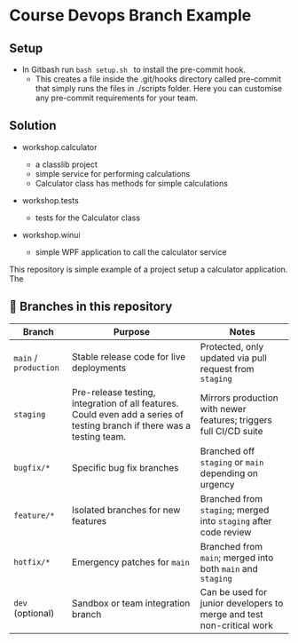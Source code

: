 # Course Devops Branch Example

## Setup

- In Gitbash run ```bash setup.sh ``` to install the pre-commit hook.  
    - This creates a file inside the .git/hooks directory called pre-commit that simply runs the files in ./scripts folder.  Here you can customise any pre-commit requirements for your team.
	

## Solution

- workshop.calculator
	- a classlib project
	- simple service for performing calculations
	- Calculator class has methods for simple calculations

- workshop.tests
	- tests for the Calculator class

- workshop.winui
	- simple WPF application to call the calculator service 

This repository is simple example of a project setup a calculator application.  The 

## 🌿 Branches in this repository

| Branch        | Purpose                                         | Notes                                                                 |
|---------------|--------------------------------------------------|-----------------------------------------------------------------------|
| `main` / `production` | Stable release code for live deployments      | Protected, only updated via pull request from `staging`               |
| `staging`     | Pre-release testing, integration of all features. Could even add a series of testing branch if there was a testing team. | Mirrors production with newer features; triggers full CI/CD suite     |
| `bugfix/*`    | Specific bug fix branches                        | Branched off `staging` or `main` depending on urgency                 |
| `feature/*`   | Isolated branches for new features               | Branched from `staging`; merged into `staging` after code review      |
| `hotfix/*`    | Emergency patches for `main`                     | Branched from `main`; merged into both `main` and `staging`           |
| `dev` (optional) | Sandbox or team integration branch               | Can be used for junior developers to merge and test non-critical work |


